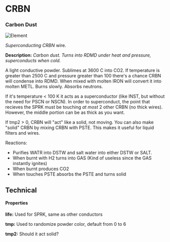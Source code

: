 # CRBN
### Carbon Dust

![Element](https://i.imgur.com/qmQXsTk.gif)

*Superconducting CRBN* wire.

**Description:**  *Carbon dust. Turns into RDMD under heat and pressure, superconducts when cold.*

A light conductive powder. Sublimes at 3600 C into CO2. If temperature is greater than 2500 C and pressure greater than 100 there's a chance CRBN will condense into RDMD. When mixed with molten IRON will convert it into molten METL. Burns slowly. Absorbs neutrons.

If it's temperature < 100 K it acts as a superconductor (like INST, but without the need for PSCN or NSCN). In order to superconduct, the point that recieves the SPRK must be touching *at most* 2 other CRBN (no thick wires). However, the middle portion can be as thick as you want.

If tmp2 > 0, CRBN will "act" like a solid, not moving. You can also make "solid" CRBN by mixing CRBN with PSTE. This makes it useful for liquid filters and wires.

Reactions:
- Purifies WATR into DSTW and salt water into either DSTW or SALT.
- When burnt with H2 turns into GAS (Kind of useless since the GAS instantly ignites)
- When burnt produces CO2
- When touches PSTE absorbs the PSTE and turns solid

## Technical
#### Properties
**life:** Used for SPRK, same as other conductors

**tmp:** Used to randomize powder color, default from 0 to 6

**tmp2:** Should it act solid?